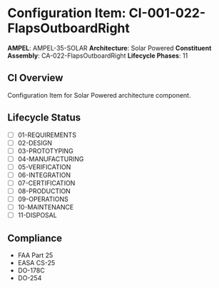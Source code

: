 # Configuration Item: CI-001-022-FlapsOutboardRight

**AMPEL**: AMPEL-35-SOLAR
**Architecture**: Solar Powered
**Constituent Assembly**: CA-022-FlapsOutboardRight
**Lifecycle Phases**: 11

## CI Overview
Configuration Item for Solar Powered architecture component.

## Lifecycle Status
- [ ] 01-REQUIREMENTS
- [ ] 02-DESIGN
- [ ] 03-PROTOTYPING
- [ ] 04-MANUFACTURING
- [ ] 05-VERIFICATION
- [ ] 06-INTEGRATION
- [ ] 07-CERTIFICATION
- [ ] 08-PRODUCTION
- [ ] 09-OPERATIONS
- [ ] 10-MAINTENANCE
- [ ] 11-DISPOSAL

## Compliance
- FAA Part 25
- EASA CS-25
- DO-178C
- DO-254
